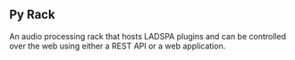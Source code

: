 ## Py Rack
An audio processing rack that hosts LADSPA plugins and can be controlled over the web using either a REST API or a web application.